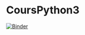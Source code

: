 # CoursPython3
[![Binder](http://mybinder.org/badge.svg)](http://mybinder.org/v2/gh/jerome-barth/CoursPython3/master)
